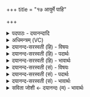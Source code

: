+++
title = "१७ आयुर्मे पाहि"

+++
<details><summary>पदपाठः - दयानन्दादि</summary>

आयुः॑। मे॒। पा॒हि॒। प्रा॒णम्। मे॒। पा॒हि॒। अ॒पा॒नमित्य॑प्ऽआ॒नम्। मे॒। पा॒हि॒। व्या॒नमिति॑ विऽआ॒नम्। मे॒। पा॒हि॒। चक्षुः॑। मे॒। पा॒हि॒। श्रोत्र॑म्। मे॒। पा॒हि॒। वाच॑म्। मे॒। पि॒न्व॒। मनः॑। मे॒। जि॒न्व॒। आ॒त्मान॑म्। मे॒। पा॒हि॒। ज्योतिः॑। मे॒। य॒च्छ॒। १७।
</details>

<details><summary>अधिमन्त्रम् (VC)</summary>

- ऋतवो देवताः
- विश्वदेव ऋषिः
- भुरिगतिजगती
- धैवतः
</details>

<details><summary>दयानन्द-सरस्वती (हि) - विषयः</summary>

फिर भी पूर्वोक्त विषय अगले मन्त्र में कहा है ॥
</details>

<details><summary>दयानन्द-सरस्वती (हि) - पदार्थः</summary>

पदार्थान्वयभाषाः -  हे स्त्री वा पुरुष ! तू शरद् ऋतु में (मे) मेरी (आयुः) अवस्था की (पाहि) रक्षा कर (मे) मेरे (प्राणम्) प्राण की (पाहि) रक्षा कर (मे) मेरे (अपानम्) अपान वायु की (पाहि) रक्षा कर (मे) मेरे (व्यानम्) व्यान की (पाहि) रक्षा कर (मे) मेरे (चक्षुः) नेत्रों की (पाहि) रक्षा कर (मे) मेरे (श्रोत्रम्) कानों की (पाहि) रक्षा कर (मे) मेरी (वाचम्) वाणी को (पिन्व) अच्छी शिक्षा से युक्त कर (मे) मेरे (मनः) मन को (जिन्व) तृप्त कर (मे) मेरे (आत्मानम्) चेतन आत्मा की (पाहि) रक्षा कर और (मे) मेरे लिये (ज्योतिः) विज्ञान का (यच्छ) दान कर ॥१७ ॥
</details>

<details><summary>दयानन्द-सरस्वती (हि) - भावार्थः</summary>

भावार्थभाषाः -  स्त्री पुरुष की और पुरुष स्त्री की जैसे अवस्था आदि की वृद्धि होवे, वैसे परस्पर नित्य आचरण करें ॥१७ ॥
</details>

<details><summary>दयानन्द-सरस्वती (सं) - विषयः</summary>

पुनस्तमेव विषयमाह ॥
</details>

<details><summary>दयानन्द-सरस्वती (सं) - पदार्थः</summary>

पदार्थान्वयभाषाः -  हे स्त्रि पुरुष वा ! त्वं शरदृतावायुर्मे पाहि, प्राणं मे पाह्यपानं मे पाहि, व्यानं मे पाहि, चक्षुर्मे पाहि, श्रोत्रं मे पाहि, वाचं मे पिन्व, मनो मे जिन्वात्मानं मे पाहि, ज्योतिर्मे यच्छ ॥१७ ॥
</details>

<details><summary>दयानन्द-सरस्वती (सं) - भावार्थः</summary>

भावार्थभाषाः -  स्त्री पुरुषस्य पुरुषः स्त्रियाश्च यथाऽऽयुरादीनां वृद्धिः स्यात् तथैव नित्यमाचरेताम् ॥१७ ॥
</details>

<details><summary>सविता जोशी ← दयानन्दः (म) - भावार्थः</summary>

भावार्थभाषाः -  स्त्री-पुरुषांच्या अवस्था जसजशा वृद्धिंगत होत जातील त्यानुरूप परस्परांशी व्यवहार करावा.
</details>